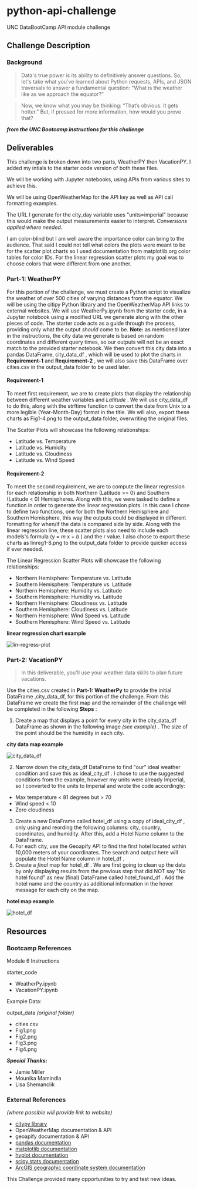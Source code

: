 # python-api-challenge
UNC DataBootCamp API module challenge

## Challenge Description
### Background
> Data's true power is its ability to definitively answer questions. So, let's take what you've learned about Python requests, APIs, and JSON traversals to answer a fundamental question: "What is the weather like as we approach the equator?"

> Now, we know what you may be thinking: “That’s obvious. It gets hotter.” But, if pressed for more information, how would you prove that?

***from the UNC Bootcamp instructions for this challenge***

## Deliverables
This challenge is broken down into two parts, WeatherPY then VacationPY. I added my intials to the starter code version of both these files.

We will be working with Jupyter notebooks, using APIs from various sites to achieve this.

We will be using OpenWeatherMap for the API key as well as API call formatting examples.

The URL I generate for the city_day variable uses "units=imperial" because this would make the output measurements easier to interpret. _Conversions applied where needed._

I am color-blind but I am well aware the importance color can bring to the audience. That said I could not tell what colors the plots were meant to be for the scatter plot charts so I used documentation from matplotlib.org color tables for color IDs. For the linear regression scatter plots my goal was to choose colors that were different from one another.

### Part-1: WeatherPY
For this portion of the challenge, we must create a Python script to visualize the weather of over 500 cities of varying distances from the equator. We will be using the citipy Python library and the OpenWeatherMap API links to external websites. We will use WeatherPy.ipynb from the starter code, in a Jupyter notebook using a modified URL we generate along with the other pieces of code. The starter code acts as a guide through the process, providing only what the output _should_ come to be. __Note:__ as mentioned later in the instructions, the city data we generate is based on random coordinates and different query times, so our outputs will not be an exact match to the provided starter notebook. We then convert this city data into a pandas DataFrame,  city_data_df , which will be used to plot the charts in __Requirement-1__ and __Requirement-2__ , we will also save this DataFrame over cities.csv in the output_data folder to be used later. 

#### Requirement-1
To meet first requirement, we are to create plots that display the relationship between different weather variables and _Latitude_ . We will use city_data_df to do this, along with the strftime function to convert the date from Unix to a more legible (Year-Month-Day) format in the title. We will also, export these charts as Fig1-4.png to the output_data folder, overwriting the original files.

The Scatter Plots will showcase the following relationships:
* Latitude vs. Temperature
* Latitude vs. Humidity
* Latitude vs. Cloudiness
* Latitude vs. Wind Speed

#### Requirement-2
To meet the second requirement, we are to compute the linear regression for each relationship in both Northern (Latitude  >=  0) and Southern (Latitude < 0) Hemispheres. Along with this, we were tasked to define a function in order to generate the linear regression plots. In this case I chose to define two functions, one for both the Northern Hemisphere and Southern Hemisphere, this way the outputs could be displayed in different formatting for when/if the data is compared side by side. Along with the linear regression line, these scatter plots also need to include each models's formula (y = _m_ x +  _b_ ) and the r value. I also chose to export these charts as linreg1-8.png to the output_data folder to provide quicker access if ever needed.

The Linear Regression Scatter Plots will showcase the following relationships:
* Northern Hemisphere: Temperature vs. Latitude
* Southern Hemisphere: Temperature vs. Latitude
* Northern Hemisphere: Humidity vs. Latitude
* Southern Hemisphere: Humidity vs. Latitude
* Northern Hemisphere: Cloudiness vs. Latitude
* Southern Hemisphere: Cloudiness vs. Latitude
* Northern Hemisphere: Wind Speed vs. Latitude
* Southern Hemisphere: Wind Speed vs. Latitude

__linear regression chart example__

 ![lin-regress-plot](https://static.bc-edx.com/data/dl-1-2/m6/lms/img/linear-regression-plot.png)

### Part-2: VacationPY
> In this deliverable, you'll use your weather data skills to plan future vacations.

Use the cities.csv created in __Part-1: WeatherPy__ to provide the initial DataFrame ,city_data_df, for this portion of the challenge. From this DataFrame we create the first map and the remainder of the challenge will be completed in the following __Steps__ :

1. Create a map that displays a point for every city in the city_data_df DataFrame as shown in the following image  _(see example)_ . The size of the point should be the humidity in each city.

__city data map example__

![city_data_df](https://static.bc-edx.com/data/dl-1-2/m6/lms/img/humidity_map.png)

2. Narrow down the city_data_df DataFrame to find "our" ideal weather condition and save this as ideal_city_df . I chose to use the suggested conditions from the example, however my units were already Imperial, so I converted to the units to Imperial and wrote the code accordingly:
 * Max temperature  <  81 degrees but  >  70
 * Wind speed  <  10 
 * Zero cloudiness
3. Create a new DataFrame called hotel_df using a copy of  ideal_city_df , only using and reording the following columns: city, country, coordinates, and humidity. After this, add a Hotel Name column to the DataFrame.
4. For each city, use the Geoapify API to find the first hotel located within 10,000 meters of your coordinates. The search and output here will populate the Hotel Name column in hotel_df .
5. Create a  _final_  map for  hotel_df . We are first going to clean up the data by only displaying results from the previous step that did NOT say "No hotel found" as new (final) DataFrame called  hotel_found_df . Add the hotel name and the country as additional information in the hover message for each city on the map.

__hotel map example__

![hotel_df](https://static.bc-edx.com/data/dl-1-2/m6/lms/img/hotel_map.png)


## Resources
### Bootcamp References
Module 6 Instructions

starter_code
* WeatherPy.ipynb
* VacationPY.ipynb

Example Data:

output_data _(original folder)_
* cities.csv
* Fig1.png
* Fig2.png
* Fig3.png
* Fig4.png

***Special Thanks:***
* Jamie Miller
* Mounika Mamindla
* Lisa Shemanciik

### External References
_(where possible will provide link to website)_
* [citypy library](https://github.com/wingchen/citipy)
* OpenWeatherMap documentation & API
* geoapify documentation & API
* [pandas documentation](https://pandas.pydata.org/docs/reference/general_functions.html)
* [matplotlib documentation](https://matplotlib.org/stable/index.html)
* [hvplot documentation](https://hvplot.holoviz.org/reference/geopandas/points.html)
* [scipy.stats documentation](https://docs.scipy.org/doc/scipy/reference/stats.html)
* [ArcGIS geographic coordinate system documentation](https://desktop.arcgis.com/en/arcmap/10.3/guide-books/map-projections/about-geographic-coordinate-systems.htm)


This Challenge provided many opportunities to try and test new ideas.
